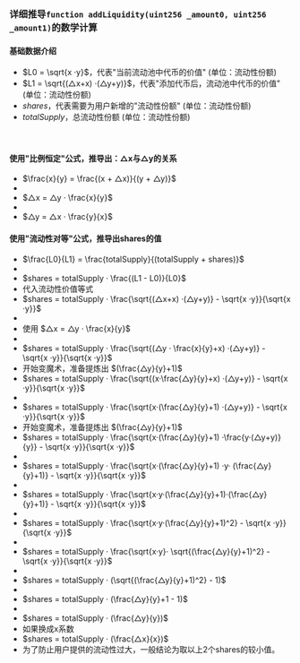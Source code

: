
### 详细推导```function addLiquidity(uint256 _amount0, uint256 _amount1)```的数学计算
#### 基础数据介绍
- $L0 = \sqrt{x ·y}$，代表"当前流动池中代币的价值" (单位：流动性份额)
- $L1 = \sqrt{(△x+x) ·(△y+y)}$，代表"添加代币后，流动池中代币的价值" (单位：流动性份额)
- $shares$，代表需要为用户新增的"流动性份额" (单位：流动性份额)
- $totalSupply$，总流动性份额 (单位：流动性份额)

　

#### 使用"比例恒定"公式，推导出：△x与△y的关系
- $\frac{x}{y} = \frac{(x + △x)}{(y + △y)}$
- 
- $△x = △y · \frac{x}{y}$
- 
- $△y = △x · \frac{y}{x}$


#### 使用"流动性对等"公式，推导出shares的值
- $\frac{L0}{L1} = \frac{totalSupply}{(totalSupply + shares)}$
- 
- $shares = totalSupply · \frac{(L1 - L0)}{L0}$
- 代入流动性价值等式
- $shares = totalSupply · \frac{\sqrt{(△x+x) ·(△y+y)} - \sqrt{x ·y}}{\sqrt{x ·y}}$
- 
- 使用 $△x = △y · \frac{x}{y}$
-
- $shares = totalSupply · \frac{\sqrt{(△y · \frac{x}{y}+x) ·(△y+y)} - \sqrt{x ·y}}{\sqrt{x ·y}}$
- 开始变魔术，准备提炼出 $(\frac{△y}{y}+1)$
- $shares = totalSupply · \frac{\sqrt{(x·\frac{△y}{y}+x) ·(△y+y)} - \sqrt{x ·y}}{\sqrt{x ·y}}$
- 
- $shares = totalSupply · \frac{\sqrt{x·(\frac{△y}{y}+1) ·(△y+y)} - \sqrt{x ·y}}{\sqrt{x ·y}}$
- 开始变魔术，准备提炼出 $(\frac{△y}{y}+1)$
- $shares = totalSupply · \frac{\sqrt{x·(\frac{△y}{y}+1) ·\frac{y·(△y+y)}{y}} - \sqrt{x ·y}}{\sqrt{x ·y}}$
- 
- $shares = totalSupply · \frac{\sqrt{x·(\frac{△y}{y}+1) ·y· (\frac{△y}{y}+1)} - \sqrt{x ·y}}{\sqrt{x ·y}}$
-
- $shares = totalSupply · \frac{\sqrt{x·y·(\frac{△y}{y}+1)·(\frac{△y}{y}+1)} - \sqrt{x ·y}}{\sqrt{x ·y}}$
-
- $shares = totalSupply · \frac{\sqrt{x·y·(\frac{△y}{y}+1)^2} - \sqrt{x ·y}}{\sqrt{x ·y}}$
-
- $shares = totalSupply · \frac{\sqrt{x·y}· \sqrt{(\frac{△y}{y}+1)^2} - \sqrt{x ·y}}{\sqrt{x ·y}}$
-
- $shares = totalSupply · (\sqrt{(\frac{△y}{y}+1)^2} - 1)$
-
- $shares = totalSupply · (\frac{△y}{y}+1 - 1)$
-
- $shares = totalSupply · (\frac{△y}{y})$
- 如果换成x系数
- $shares = totalSupply · (\frac{△x}{x})$
- 为了防止用户提供的流动性过大，一般结论为取以上2个shares的较小值。